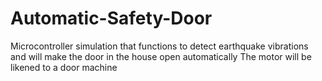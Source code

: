 # Automatic-Safety-Door
Microcontroller simulation that functions to detect earthquake vibrations and will make the door in the house open automatically
The motor will be likened to a door machine
